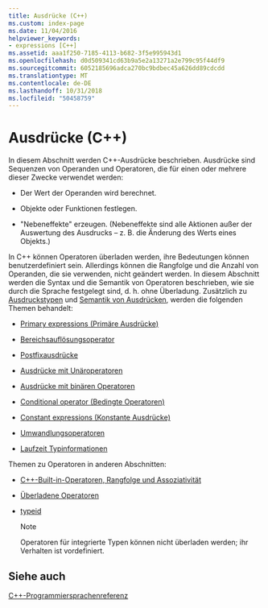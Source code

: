 ```yaml
---
title: Ausdrücke (C++)
ms.custom: index-page
ms.date: 11/04/2016
helpviewer_keywords:
- expressions [C++]
ms.assetid: aaa1f250-7185-4113-b682-3f5e995943d1
ms.openlocfilehash: d0d509341cd63b9a5e2a13271a2e799c95f44df9
ms.sourcegitcommit: 6052185696adca270bc9bdbec45a626dd89cdcdd
ms.translationtype: MT
ms.contentlocale: de-DE
ms.lasthandoff: 10/31/2018
ms.locfileid: "50458759"
---
```

# <a name="expressions-c"></a>Ausdrücke (C++)

In diesem Abschnitt werden C++-Ausdrücke beschrieben. Ausdrücke sind Sequenzen von Operanden und Operatoren, die für einen oder mehrere dieser Zwecke verwendet werden:

- Der Wert der Operanden wird berechnet.

- Objekte oder Funktionen festlegen.

- "Nebeneffekte" erzeugen. (Nebeneffekte sind alle Aktionen außer der Auswertung des Ausdrucks – z. B. die Änderung des Werts eines Objekts.)

In C++ können Operatoren überladen werden, ihre Bedeutungen können benutzerdefiniert sein. Allerdings können die Rangfolge und die Anzahl von Operanden, die sie verwenden, nicht geändert werden. In diesem Abschnitt werden die Syntax und die Semantik von Operatoren beschrieben, wie sie durch die Sprache festgelegt sind, d. h. ohne Überladung. Zusätzlich zu [Ausdruckstypen](../cpp/types-of-expressions.md) und [Semantik von Ausdrücken](../cpp/semantics-of-expressions.md), werden die folgenden Themen behandelt:

- [Primary expressions (Primäre Ausdrücke)](../cpp/primary-expressions.md)

- [Bereichsauflösungsoperator](../cpp/scope-resolution-operator.md)

- [Postfixausdrücke](../cpp/postfix-expressions.md)

- [Ausdrücke mit Unäroperatoren](../cpp/expressions-with-unary-operators.md)

- [Ausdrücke mit binären Operatoren](../cpp/expressions-with-binary-operators.md)

- [Conditional operator (Bedingte Operatoren)](../cpp/conditional-operator-q.md)

- [Constant expressions (Konstante Ausdrücke)](../cpp/cpp-constant-expressions.md)

- [Umwandlungsoperatoren](../cpp/casting-operators.md)

- [Laufzeit Typinformationen](../cpp/run-time-type-information.md)

Themen zu Operatoren in anderen Abschnitten:

- [C++-Built-in-Operatoren, Rangfolge und Assoziativität](../cpp/cpp-built-in-operators-precedence-and-associativity.md)

- [Überladene Operatoren](../cpp/operator-overloading.md)

- [typeid](../windows/typeid-cpp-component-extensions.md)

    > [!NOTE]
    >  Operatoren für integrierte Typen können nicht überladen werden; ihr Verhalten ist vordefiniert.

## <a name="see-also"></a>Siehe auch

[C++-Programmiersprachenreferenz](../cpp/cpp-language-reference.md)